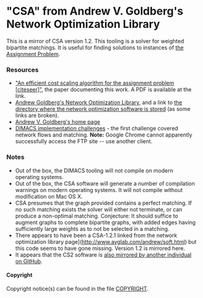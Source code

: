 # "CSA" from Andrew V. Goldberg's Network Optimization Library

This is a mirror of CSA version 1.2. This tooling is a solver for weighted bipartite matchings. It is useful for finding solutions to instances of [the Assignment Problem](https://en.wikipedia.org/wiki/Assignment_problem).

### Resources

 - ["An efficient cost scaling algorithm for the assignment problem [citeseer]"](http://citeseerx.ist.psu.edu/viewdoc/summary?doi=10.1.1.228.3430), the paper documenting this work. A PDF is available at the link.
 - [Andrew Goldberg's Network Optimization Library](http://www.avglab.com/andrew/soft.html), and a link to [the directory where the network optimization software is stored](http://www.avglab.com/andrew/soft/) (as some links are broken).
 - [Andrew V. Goldberg's home page](http://www.avglab.com/andrew/)
 - [DIMACS implementation challenges](http://dimacs.rutgers.edu/Challenges/) - the first challenge covered network flows and matching. **Note:** Google Chrome cannot apparently successfully access the FTP site -- use another client.

### Notes

 - Out of the box, the DIMACS tooling will not compile on modern operating systems.
 - Out of the box, the CSA software will generate a number of compilation warnings on modern operating systems. It will not compile without modification on Mac OS X.
 - CSA presumes that the graph provided contains a perfect matching. If no such matching exists the solver will either not terminate, or can produce a non-optimal matching. Conjecture: It should suffice to augment graphs to complete bipartite graphs, with added edges having sufficiently large weights as to not be selected in a matching.
 - There appears to have been a CSA-1.2.1 linked from the network optimization library page](http://www.avglab.com/andrew/soft.html) but this code seems to have gone missing. Version 1.2 is mirrored here.
 - It appears that the CS2 software is [also mirrored by another individual on GitHub](https://github.com/iveney/cs2).

#### Copyright

Copyright notice(s) can be found in the file [COPYRIGHT](COPYRIGHT.md).
